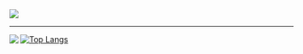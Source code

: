 <img src="https://media.giphy.com/media/6u0tTfr48m71NLBXwg/giphy.gif"/>

___

<a href="https://github.com/anuraghazra/github-readme-stats">
  <img align="left" src="https://github-readme-stats.vercel.app/api?username=whopper1962&count_private=true&show_icons=true&theme=radical" />
</a>

[![Top Langs](https://github-readme-stats.vercel.app/api/top-langs/?username=whopper1962&layout=compact)](https://github.com/anuraghazra/github-readme-stats)

<!--
**whopper1962/whopper1962** is a ✨ _special_ ✨ repository because its `README.md` (this file) appears on your GitHub profile.

Here are some ideas to get you started:

- 🔭 I’m currently working on ...
- 🌱 I’m currently learning ...
- 👯 I’m looking to collaborate on ...
- 🤔 I’m looking for help with ...
- 💬 Ask me about ...
- 📫 How to reach me: ...
- 😄 Pronouns: ...
- ⚡ Fun fact: ...
-->
